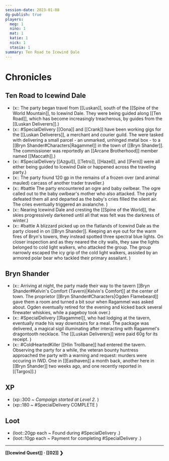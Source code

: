 ```yaml
---
session-date: 2023-01-08
dg-publish: true
players: 
  meg: 1
  nino: 1
  mat: 1
  katie: 1
  nick: 1
  stasia: 1
summary: Ten Road to Icewind Dale
---
```


# Chronicles

## Ten Road to Icewind Dale
- (x:: The party began travel from [[Luskan]], south of the [[Spine of the World Mountain]], to Icewind Dale. They were being guided along [[Ten Road]], which has become increasingly treacherous, by guides from the [[Luskan Deliverers]].)
- (x:: #SpecialDelivery [[Oona]] and [[Crank]] have been working gigs for the [[Luskan Deliverers]], a merchant and courier guild. The were tasked with delivering a small parcel - an unmarked, unhinged metal box - to a [[Bryn Shander#Characters|Ragammel]] in the town of [[Bryn Shander]]. The commissioner was reportedly an [[Arcane Brotherhood]] member named [[Maccath]].) 
- (x:: #SpecialDelivery [[Azgul]], [[Tetro]], [[Hazel]], and [[Fern]] were all either being guided to Icewind Dale or happened across the traveling party.)
- (x:: The party found 120 gp in the remains of a frozen over (and animal mauled) carcass of another trader traveller.)
- (x:: #battle The party encountered an ogre and baby owlbear. The ogre called out to the baby owlbear's mother who also attacked. The party defeated them all and departed as the baby's cries filled the silent air. The cries eventually triggered an avalanche. )
- (x:: Nearing Icewind Dale and cresting the [[Spine of the World]], the skies progressively darkened until all that was felt was the darkness of winter.)
- (x:: #battle A blizzard picked up on the flatlands of Icewind Dale as the party closed in on [[Bryn Shander]]. Keeping an eye out for the warm fires of Bryn's towers, they instead spotted three spectral blue lights. On closer inspection and as they neared the city walls, they saw the lights belonged to cold light walkers, who attacked the group. The group narrowly escaped the icy grip of the cold light walkers, assisted by an armored polar bear who tackled their primary assailant. )

## Bryn Shander
- (x:: Arriving at night, the party made their way to the tavern [[Bryn Shander#Kelvin's Comfort (Tavern)|Kelvin's Comfort]] at the center of town. The proprietor [[Bryn Shander#Characters|Ogden Flamebeard]] gave them a room and turned a bit sour when Ragammel was asked about. Ogden eventually retired for the evening and kicked back several firewater whiskies, while a pageboy took over.)
- (x:: #SpecialDelivery [[Ragammel]], who had lodging at the tavern, eventually made his way downstairs for a meal. The package was delivered, a magical sigil illuminating after interacting with Ragammel's dragontooth necklace. The [[Luskan Deliverers]] were paid 60g for its receipt. )
- (x:: #ColdHeartedKiller [[Hlin Trollbane]] had entered the tavern. Observing the party for a while, the veteran bounty huntress approached the party with a warning and request: murders were occuring in IWD. One in [[Easthaven]] a month back, another here in [[Bryn Shander]] two weeks ago, and one recently reported in [[Targos]].)

## XP
- (xp::300 ~ *Campaign started at Level 2.* )
- (xp::180 ~ #SpecialDelivery COMPLETE )

## Loot
- (loot::20gp each ~ Found during #SpecialDelivery .)
- (loot::10gp each ~ Payment for completing #SpecialDelivery .)

---
**[[Icewind Quest]] · [[02]]  ❯**